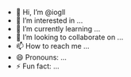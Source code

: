 - 👋 Hi, I’m @iogll
- 👀 I’m interested in ...
- 🌱 I’m currently learning ...
- 💞️ I’m looking to collaborate on ...
- 📫 How to reach me ...
- 😄 Pronouns: ...
- ⚡ Fun fact: ...

<!---
iogll/iogll is a ✨ special ✨ repository because its `README.md` (this file) appears on your GitHub profile.
You can click the Preview link to take a look at your changes.
--->
